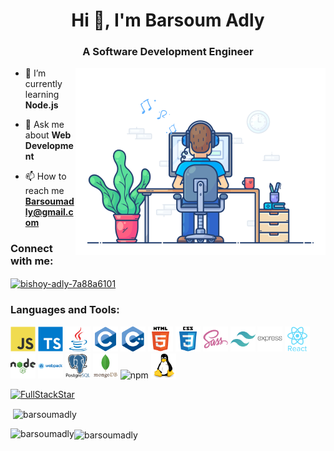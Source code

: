 <h1 align="center">Hi 👋, I'm Barsoum Adly</h1>
<h3 align="center">A Software Development Engineer </h3>
<img align= "right" alt="coding" width="400" src="programming.gif">


- 🌱 I’m currently learning **Node.js**

- 💬 Ask me about **Web Development**

- 📫 How to reach me **Barsoumadly@gmail.com**
 
<h3 align="left">Connect with me:</h3>
<p align="left">
<a href="https://www.linkedin.com/in/barsoum-adly-10084024b" target="blank"><img align="center" src="https://raw.githubusercontent.com/rahuldkjain/github-profile-readme-generator/master/src/images/icons/Social/linked-in-alt.svg" alt="bishoy-adly-7a88a6101" height="30" width="40" /></a>
</p>
<h3 align="left">Languages and Tools:</h3>
<p align="left">
<img src="https://raw.githubusercontent.com/devicons/devicon/master/icons/javascript/javascript-original.svg" alt="javascript" width="40" height="40"/>
<img src="https://raw.githubusercontent.com/teamedwardforever/Readme-Generator/71f25dd8b98329b168142a6b782a107b75eab178/svg/Skills/Languages/typescript-original.svg" alt="Typescript" width="40" height="40"/>
<img src="https://raw.githubusercontent.com/devicons/devicon/master/icons/java/java-original.svg" alt="java" width="40" height="40"/> 
<img src="https://raw.githubusercontent.com/devicons/devicon/master/icons/c/c-original.svg" alt="c" width="40" height="40"/>
<img src="https://raw.githubusercontent.com/devicons/devicon/master/icons/cplusplus/cplusplus-original.svg" alt="cplusplus" width="40" height="40"/>
<img src="https://raw.githubusercontent.com/devicons/devicon/master/icons/html5/html5-original-wordmark.svg" alt="html5" width="40" height="40"/>
<img src="https://raw.githubusercontent.com/devicons/devicon/master/icons/css3/css3-original-wordmark.svg" alt="css3" width="40" height="40"/>
<img src="https://raw.githubusercontent.com/devicons/devicon/master/icons/sass/sass-original.svg" alt="sass" width="40" height="40"/>
<img src="https://raw.githubusercontent.com/teamedwardforever/Readme-Generator/71f25dd8b98329b168142a6b782a107b75eab178/svg/Skills/Frontend/tailwindcss-icon.svg" alt="Tailwindcss" width="40" height="40"/>
<img src="https://raw.githubusercontent.com/devicons/devicon/master/icons/express/express-original-wordmark.svg" alt="express" width="40" height="40"> </a>
<img src="https://raw.githubusercontent.com/devicons/devicon/master/icons/react/react-original-wordmark.svg" alt="react" width="40" height="40"/>
<img src="https://raw.githubusercontent.com/devicons/devicon/master/icons/nodejs/nodejs-original-wordmark.svg" alt="nodejs" width="40" height="40"/>
<img src="https://raw.githubusercontent.com/devicons/devicon/d00d0969292a6569d45b06d3f350f463a0107b0d/icons/webpack/webpack-original-wordmark.svg" alt="webpack" width="40" height="40"/>
<img src="https://raw.githubusercontent.com/devicons/devicon/master/icons/postgresql/postgresql-original-wordmark.svg" alt="postgresql" width="40" height="40"/> 
<img src="https://raw.githubusercontent.com/devicons/devicon/master/icons/mongodb/mongodb-original-wordmark.svg" alt="mongodb" width="40" height="40"/>
<img src="https://www.vectorlogo.zone/logos/npmjs/npmjs-ar21.svg" alt="npm" width="40" height="40"/>
<img src="https://raw.githubusercontent.com/devicons/devicon/master/icons/linux/linux-original.svg" alt="linux" width="40" height="40"/> </a></p>

<p align="left"> <a href="https://github.com/ryo-ma/github-profile-trophy"><img src="https://github-profile-trophy.vercel.app/?username=germdz" alt="FullStackStar" /></a> </p>
<p>&nbsp;<img align="center" src="https://github-readme-stats.vercel.app/api?username=barsoumadly&show_icons=true&locale=en" alt="barsoumadly" /></p>
<a target="_blank" rel="noopener noreferrer nofollow" href="https://camo.githubusercontent.com/1068085aba7675feca9a9eaf87b7007a695f916985df857fc5ce7f775c86fad8/68747470733a2f2f6769746875622d726561646d652d73746174732e76657263656c2e6170702f6170692f746f702d6c616e67733f757365726e616d653d626172736f756d61646c792673686f775f69636f6e733d74727565266c6f63616c653d656e266c61796f75743d636f6d70616374"><img align="left" src="https://camo.githubusercontent.com/1068085aba7675feca9a9eaf87b7007a695f916985df857fc5ce7f775c86fad8/68747470733a2f2f6769746875622d726561646d652d73746174732e76657263656c2e6170702f6170692f746f702d6c616e67733f757365726e616d653d626172736f756d61646c792673686f775f69636f6e733d74727565266c6f63616c653d656e266c61796f75743d636f6d70616374" alt="barsoumadly" data-canonical-src="https://github-readme-stats.vercel.app/api/top-langs?username=barsoumadly&amp;show_icons=true&amp;locale=en&amp;layout=compact" style="max-width: 100%;"></a>
<p><img align="center" src="https://github-readme-streak-stats.herokuapp.com/?user=barsoumadly&" alt="barsoumadly" /></p>

